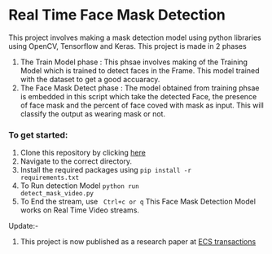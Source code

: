 # Real Time Face Mask Detection
This project involves making a mask detection model using python libraries using OpenCV, Tensorflow and Keras.
This project is made in 2 phases
1. The Train Model phase : This phsae involves making of the Training Model which is trained to detect faces in the Frame. This model trained with the dataset to get a good accuaracy.
2. The Face Mask Detect phase : The model obtained from training phsae is embedded in this script which take the detected Face, the presence of face mask and the percent of face coved with mask as input. This will classify the output as wearing mask or not. 

### To get started:
1. Clone this repository by clicking [here](https://github.com/vedantpople4/Mask_detection.git)
2. Navigate to the correct directory.
3. Install the required packages using <code>pip install -r requirements.txt</code>
4. To Run detection Model <code>python run detect_mask_video.py</code>
5. To End the stream, use <code> Ctrl+c or q</code>
This Face Mask Detection Model works on Real Time Video streams. 

Update:-
1. This project is now published as a research paper at [ECS transactions](https://iopscience.iop.org/article/10.1149/10701.8275ecst)
